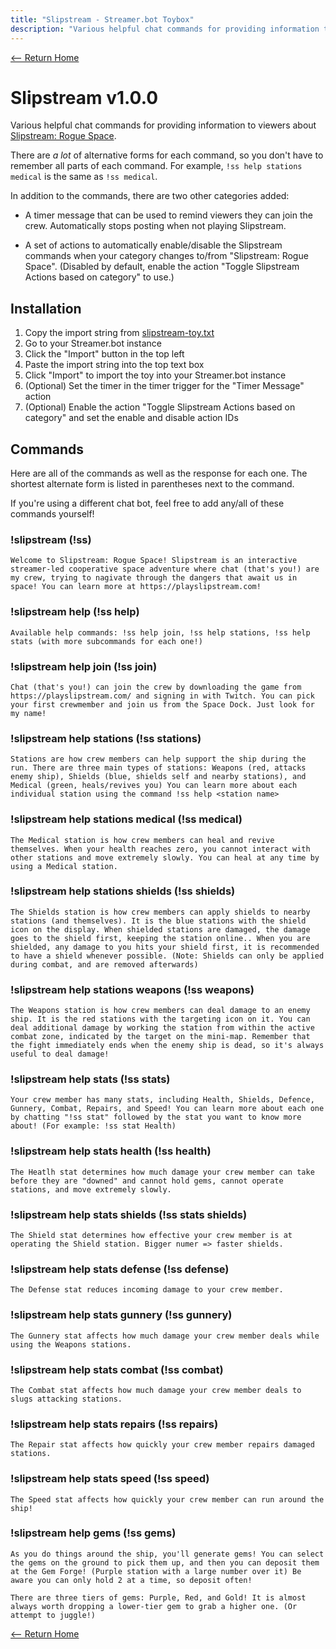 ```yaml
---
title: "Slipstream - Streamer.bot Toybox"
description: "Various helpful chat commands for providing information to viewers about Slipstream: Rogue Space."
---
```


[<-- Return Home](../README.md)

# Slipstream v1.0.0

Various helpful chat commands for providing information to viewers about [Slipstream: Rogue Space](http://playslipstream.com/).

There are *a lot* of alternative forms for each command, so you don't have to remember all parts of each command. For example, `!ss help stations medical` is the same as `!ss medical`.

In addition to the commands, there are two other categories added:

- A timer message that can be used to remind viewers they can join the crew. Automatically stops posting when not playing Slipstream.

- A set of actions to automatically enable/disable the Slipstream commands when your category changes to/from "Slipstream: Rogue Space". (Disabled by default, enable the action "Toggle Slipstream Actions based on category" to use.)


## Installation

1. Copy the import string from [slipstream-toy.txt](./slipstream-toy.txt)
2. Go to your Streamer.bot instance
3. Click the "Import" button in the top left
4. Paste the import string into the top text box
5. Click "Import" to import the toy into your Streamer.bot instance
6. (Optional) Set the timer in the timer trigger for the "Timer Message" action
7. (Optional) Enable the action "Toggle Slipstream Actions based on category" and set the enable and disable action IDs

## Commands

Here are all of the commands as well as the response for each one. The shortest alternate form is listed in parentheses next to the command.

If you're using a different chat bot, feel free to add any/all of these commands yourself!

### !slipstream (!ss)

```
Welcome to Slipstream: Rogue Space! Slipstream is an interactive streamer-led cooperative space adventure where chat (that's you!) are my crew, trying to nagivate through the dangers that await us in space! You can learn more at https://playslipstream.com!
```

### !slipstream help (!ss help)

```
Available help commands: !ss help join, !ss help stations, !ss help stats (with more subcommands for each one!)
```

### !slipstream help join (!ss join)

```
Chat (that's you!) can join the crew by downloading the game from https://playslipstream.com/ and signing in with Twitch. You can pick your first crewmember and join us from the Space Dock. Just look for my name!
```

### !slipstream help stations (!ss stations)

```
Stations are how crew members can help support the ship during the run. There are three main types of stations: Weapons (red, attacks enemy ship), Shields (blue, shields self and nearby stations), and Medical (green, heals/revives you) You can learn more about each individual station using the command !ss help <station name>
```

### !slipstream help stations medical (!ss medical)

```
The Medical station is how crew members can heal and revive themselves. When your health reaches zero, you cannot interact with other stations and move extremely slowly. You can heal at any time by using a Medical station.
```

### !slipstream help stations shields (!ss shields)

```
The Shields station is how crew members can apply shields to nearby stations (and themselves). It is the blue stations with the shield icon on the display. When shielded stations are damaged, the damage goes to the shield first, keeping the station online.. When you are shielded, any damage to you hits your shield first, it is recommended to have a shield whenever possible. (Note: Shields can only be applied during combat, and are removed afterwards)
```

### !slipstream help stations weapons (!ss weapons)

```
The Weapons station is how crew members can deal damage to an enemy ship. It is the red stations with the targeting icon on it. You can deal additional damage by working the station from within the active combat zone, indicated by the target on the mini-map. Remember that the fight immediately ends when the enemy ship is dead, so it's always useful to deal damage!
```

### !slipstream help stats (!ss stats)

```
Your crew member has many stats, including Health, Shields, Defence, Gunnery, Combat, Repairs, and Speed! You can learn more about each one by chatting "!ss stat" followed by the stat you want to know more about! (For example: !ss stat Health)
```

### !slipstream help stats health (!ss health)

```
The Heatlh stat determines how much damage your crew member can take before they are "downed" and cannot hold gems, cannot operate stations, and move extremely slowly.
```

### !slipstream help stats shields (!ss stats shields)

```
The Shield stat determines how effective your crew member is at operating the Shield station. Bigger numer => faster shields.
```

### !slipstream help stats defense (!ss defense)

```
The Defense stat reduces incoming damage to your crew member.
```

### !slipstream help stats gunnery (!ss gunnery)

```
The Gunnery stat affects how much damage your crew member deals while using the Weapons stations.
```

### !slipstream help stats combat (!ss combat)

```
The Combat stat affects how much damage your crew member deals to slugs attacking stations.
```

### !slipstream help stats repairs (!ss repairs)

```
The Repair stat affects how quickly your crew member repairs damaged stations.
```

### !slipstream help stats speed (!ss speed)

```
The Speed stat affects how quickly your crew member can run around the ship!
```

### !slipstream help gems (!ss gems)

```
As you do things around the ship, you'll generate gems! You can select the gems on the ground to pick them up, and then you can deposit them at the Gem Forge! (Purple station with a large number over it) Be aware you can only hold 2 at a time, so deposit often!
```

```
There are three tiers of gems: Purple, Red, and Gold! It is almost always worth dropping a lower-tier gem to grab a higher one. (Or attempt to juggle!)
```

[<-- Return Home](../README.md)
